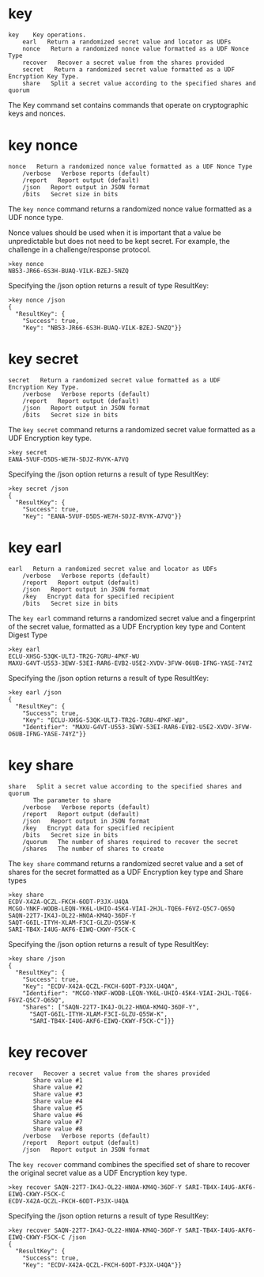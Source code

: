 
# key

````
key    Key operations.
    earl   Return a randomized secret value and locator as UDFs
    nonce   Return a randomized nonce value formatted as a UDF Nonce Type
    recover   Recover a secret value from the shares provided
    secret   Return a randomized secret value formatted as a UDF Encryption Key Type.
    share   Split a secret value according to the specified shares and quorum
````

The Key command set contains commands that operate on cryptographic keys and
nonces.


# key nonce

````
nonce   Return a randomized nonce value formatted as a UDF Nonce Type
    /verbose   Verbose reports (default)
    /report   Report output (default)
    /json   Report output in JSON format
    /bits   Secret size in bits
````


The `key nonce` command returns a randomized nonce value formatted as a UDF nonce type.

Nonce values should be used when it is important that a value be unpredictable but 
does not need to be kept secret. For example, the challenge in a challenge/response
protocol.


````
>key nonce
NB53-JR66-6S3H-BUAQ-VILK-BZEJ-5NZQ
````

Specifying the /json option returns a result of type ResultKey:

````
>key nonce /json
{
  "ResultKey": {
    "Success": true,
    "Key": "NB53-JR66-6S3H-BUAQ-VILK-BZEJ-5NZQ"}}
````

# key secret

````
secret   Return a randomized secret value formatted as a UDF Encryption Key Type.
    /verbose   Verbose reports (default)
    /report   Report output (default)
    /json   Report output in JSON format
    /bits   Secret size in bits
````

The `key secret` command returns a randomized secret value formatted as a UDF Encryption 
key type.


````
>key secret
EANA-5VUF-D5DS-WE7H-SDJZ-RVYK-A7VQ
````

Specifying the /json option returns a result of type ResultKey:

````
>key secret /json
{
  "ResultKey": {
    "Success": true,
    "Key": "EANA-5VUF-D5DS-WE7H-SDJZ-RVYK-A7VQ"}}
````


# key earl

````
earl   Return a randomized secret value and locator as UDFs
    /verbose   Verbose reports (default)
    /report   Report output (default)
    /json   Report output in JSON format
    /key   Encrypt data for specified recipient
    /bits   Secret size in bits
````

The `key earl` command returns a randomized secret value and a fingerprint of the secret 
value, formatted as a UDF Encryption key type and Content Digest Type


````
>key earl
ECLU-XHSG-53QK-ULTJ-TR2G-7GRU-4PKF-WU
MAXU-G4VT-U553-3EWV-53EI-RAR6-EVB2-U5E2-XVDV-3FVW-O6UB-IFNG-YASE-74YZ
````

Specifying the /json option returns a result of type ResultKey:

````
>key earl /json
{
  "ResultKey": {
    "Success": true,
    "Key": "ECLU-XHSG-53QK-ULTJ-TR2G-7GRU-4PKF-WU",
    "Identifier": "MAXU-G4VT-U553-3EWV-53EI-RAR6-EVB2-U5E2-XVDV-3FVW-O6UB-IFNG-YASE-74YZ"}}
````

# key share

````
share   Split a secret value according to the specified shares and quorum
       The parameter to share
    /verbose   Verbose reports (default)
    /report   Report output (default)
    /json   Report output in JSON format
    /key   Encrypt data for specified recipient
    /bits   Secret size in bits
    /quorum   The number of shares required to recover the secret
    /shares   The number of shares to create
````

The `key share` command returns a randomized secret value and a set of shares for the secret
formatted as a UDF Encryption key type and Share types


````
>key share
ECDV-X42A-QCZL-FKCH-6ODT-P3JX-U4QA
MCGO-YNKF-WODB-LEQN-YK6L-UHIO-45K4-VIAI-2HJL-TQE6-F6VZ-Q5C7-Q65Q
SAQN-22T7-IK4J-OL22-HNOA-KM4Q-36DF-Y
SAQT-G6IL-ITYH-XLAM-F3CI-GLZU-Q5SW-K
SARI-TB4X-I4UG-AKF6-EIWQ-CKWY-F5CK-C
````

Specifying the /json option returns a result of type ResultKey:

````
>key share /json
{
  "ResultKey": {
    "Success": true,
    "Key": "ECDV-X42A-QCZL-FKCH-6ODT-P3JX-U4QA",
    "Identifier": "MCGO-YNKF-WODB-LEQN-YK6L-UHIO-45K4-VIAI-2HJL-TQE6-F6VZ-Q5C7-Q65Q",
    "Shares": ["SAQN-22T7-IK4J-OL22-HNOA-KM4Q-36DF-Y",
      "SAQT-G6IL-ITYH-XLAM-F3CI-GLZU-Q5SW-K",
      "SARI-TB4X-I4UG-AKF6-EIWQ-CKWY-F5CK-C"]}}
````


# key recover

````
recover   Recover a secret value from the shares provided
       Share value #1
       Share value #2
       Share value #3
       Share value #4
       Share value #5
       Share value #6
       Share value #7
       Share value #8
    /verbose   Verbose reports (default)
    /report   Report output (default)
    /json   Report output in JSON format
````

The `key recover` command combines the specified set of share to recover the original secret 
value as a UDF Encryption key type.


````
>key recover SAQN-22T7-IK4J-OL22-HNOA-KM4Q-36DF-Y SARI-TB4X-I4UG-AKF6-EIWQ-CKWY-F5CK-C
ECDV-X42A-QCZL-FKCH-6ODT-P3JX-U4QA
````

Specifying the /json option returns a result of type ResultKey:

````
>key recover SAQN-22T7-IK4J-OL22-HNOA-KM4Q-36DF-Y SARI-TB4X-I4UG-AKF6-EIWQ-CKWY-F5CK-C /json
{
  "ResultKey": {
    "Success": true,
    "Key": "ECDV-X42A-QCZL-FKCH-6ODT-P3JX-U4QA"}}
````


